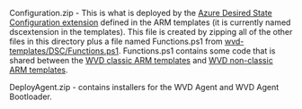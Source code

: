 Configuration.zip - This is what is deployed by the [Azure Desired State Configuration extension](https://docs.microsoft.com/en-us/azure/virtual-machines/extensions/dsc-overview) defined in the ARM templates (it is currently named dscextension in the templates). This file is created by zipping all of the other files in this directory plus a file named Functions.ps1 from [wvd-templates/DSC/Functions.ps1](https://github.com/Azure/RDS-Templates/blob/master/wvd-templates/DSC/Functions.ps1). Functions.ps1 contains some code that is shared between the [WVD classic ARM templates](https://github.com/Azure/RDS-Templates/tree/master/wvd-templates) and [WVD non-classic ARM templates](https://github.com/Azure/RDS-Templates/tree/master/ARM-wvd-templates).

DeployAgent.zip - contains installers for the WVD Agent and WVD Agent Bootloader.